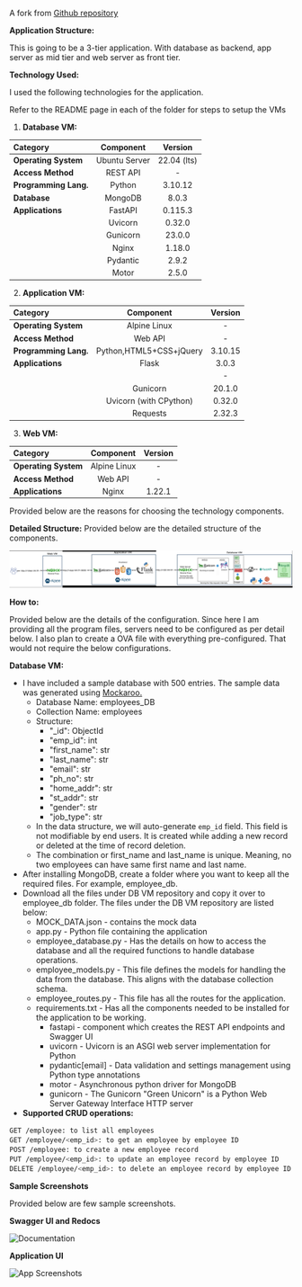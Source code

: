 A fork from [Github repository](https://github.com/sajaldebnath/demo-3-tier-app)

**Application Structure:**

This is going to be a 3-tier application. With database as backend, app server as mid tier and web server as front tier.

**Technology Used:**

I used the following technologies for the application.

Refer to the README page in each of the folder for steps to setup the VMs

1. **Database VM:**

| **Category**         | **Component**                  | **Version**     |
|:---------------------|:------------------------------:|:---------------:|
| **Operating System** | Ubuntu Server                  | 22.04 (lts)     |
| **Access Method**    | REST API                       | -               |
| **Programming Lang.**| Python                         | 3.10.12         |
| **Database**         | MongoDB                        | 8.0.3           |
| **Applications**     | FastAPI                        | 0.115.3         |
|                      | Uvicorn                        | 0.32.0          |
|                      | Gunicorn                       | 23.0.0          |
|                      | Nginx                          | 1.18.0          |
|                      | Pydantic                       | 2.9.2           |
|                      | Motor                          | 2.5.0           |


2. **Application VM:**

| **Category**         | **Component**                  | **Version**     |
|:---------------------|:------------------------------:|:---------------:|
| **Operating System** | Alpine Linux                   | -               |
| **Access Method**    | Web API                        | -               |
| **Programming Lang.**| Python,HTML5+CSS+jQuery        | 3.10.15         |
| **Applications**     | Flask                          | 3.0.3           |
|                      |               | -               |
|                      | Gunicorn                       | 20.1.0          |
|                      | Uvicorn (with CPython)         | 0.32.0          |
|                      | Requests                       | 2.32.3          |


3. **Web VM:**

| **Category**         | **Component**                  | **Version**     |
|:---------------------|:------------------------------:|:---------------:|
| **Operating System** | Alpine Linux                   | -               |
| **Access Method**    | Web API                        | -               |
| **Applications**     | Nginx                          | 1.22.1          |


Provided below are the reasons for choosing the technology components.

**Detailed Structure:**
Provided below are the detailed structure of the components.

![Architecture Diagram](https://raw.githubusercontent.com/wj-tan/demo-3-tier-app/main/architecture.png)


**How to:**

Provided below are the details of the configuration. Since here I am providing all the program files, servers need to be configured as per detail below. I also plan to create a OVA file with everything pre-configured. That would not require the below configurations.

**Database VM:**

- I have included a sample database with 500 entries. The sample data was generated using [Mockaroo.](https://www.mockaroo.com/)
  - Database Name: employees\_DB
  - Collection Name: employees
  - Structure:
    - "\_id": ObjectId
    - "emp\_id": int
    - "first\_name": str
    - "last\_name": str
    - "email": str
    - "ph\_no": str
    - "home\_addr": str
    - "st\_addr": str
    - "gender": str
    - "job\_type": str
  - In the data structure, we will auto-generate `emp_id` field. This field is not modifiable by end users. It is created while adding a new record or deleted at the time of record deletion.
  - The combination or first_name and last_name is unique. Meaning, no two employees can have same first name and last name.
- After installing MongoDB, create a folder where you want to keep all the required files. For example, employee_db.
- Download all the files under DB VM repository and copy it over to employee_db folder. The files under the DB VM repository are listed below:
  - MOCK_DATA.json - contains the mock data
  - app.py - Python file containing the application
  - employee_database.py - Has the details on how to access the database and all the required functions to handle database operations.
  - employee_models.py - This file defines the models for handling the data from the database. This aligns with the database collection schema.
  - employee_routes.py - This file has all the routes for the application.
  - requirements.txt - Has all the components needed to be installed for the application to be working.
    - fastapi - component which creates the REST API endpoints and Swagger UI
    - uvicorn - Uvicorn is an ASGI web server implementation for Python
    - pydantic[email] - Data validation and settings management using Python type annotations
    - motor - Asynchronous python driver for MongoDB
    - gunicorn - The Gunicorn "Green Unicorn" is a Python Web Server Gateway Interface HTTP server
- **Supported CRUD operations:**

```bash
GET /employee: to list all employees
GET /employee/<emp_id>: to get an employee by employee ID
POST /employee: to create a new employee record
PUT /employee/<emp_id>: to update an employee record by employee ID
DELETE /employee/<emp_id>: to delete an employee record by employee ID
```
**Sample Screenshots**

Provided below are few sample screenshots.

**Swagger UI and Redocs**

![Documentation](https://user-images.githubusercontent.com/11576892/226115519-5c1baf4e-f780-4217-932f-37c3aa1058db.gif)

**Application UI**

![App Screenshots](https://user-images.githubusercontent.com/11576892/226115529-2eec25bd-1746-47f1-a7f3-4c92d2f8fb5e.gif)

